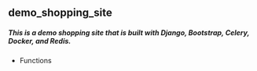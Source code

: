 ## demo_shopping_site
##### This is a demo shopping site that is built with Django, Bootstrap, Celery, Docker, and Redis.
- Functions
